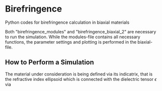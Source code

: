 # Birefringence
Python codes for birefringence calculation in biaxial materials

Both "birefringence_modules" and "birefringence_biaxial_2" are necessary to run the simulation.
While the modules-file contains all necessary functions, the parameter settings and plotting is performed in the biaxial-file.

## How to Perform a Simulation
The material under consideration is being defined via its indicatrix, that is the refractive index ellipsoid which is connected with the dielectric tensor $\epsilon$ via
